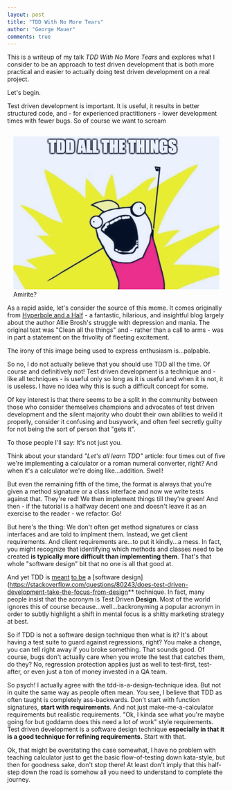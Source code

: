 ```yaml
---
layout: post
title: "TDD With No More Tears"
author: "George Mauer"
comments: true
---
```


This is a writeup of my talk *TDD With No More Tears* and explores what I consider to be an approach to test driven development that is both more practical and easier to actually doing test driven development on a real project.

Let's begin.

Test driven development is important. It is useful, it results in better structured code, and - for experienced practitioners - lower development times with fewer bugs. So of course we want to scream

<figure style="float: left; margin: 1em;">
  <img src="/img/tdd_with_no_more_tears/tdd_all_the_things.jpg" alt="TDD all the things">
  <figcaption>Amirite?</figcaption>
</figure>

As a rapid aside, let's consider the source of this meme. It comes originally from [Hyperbole and a Half](http://hyperboleandahalf.blogspot.com/2010/06/this-is-why-ill-never-be-adult.html) - a fantastic, hilarious, and insightful blog largely about the author Allie Brosh's struggle with depression and mania. The original text was "Clean all the things" and - rather than a call to arms - was in part a statement on the frivolity of fleeting excitement.

The irony of this image being used to express enthusiasm is...palpable.

So no, I do not actually believe that you should use TDD all the time. Of course and definitively not! Test driven development is a technique and - like all techniques - is useful only so long as it is useful and when it is not, it is useless. I have no idea why this is such a difficult concept for some.

Of key interest is that there seems to be a split in the community between those who consider themselves champions and advocates of test driven development and the silent majority who doubt their own abilities to weild it properly, consider it confusing and busywork, and often feel secretly guilty for not being the sort of person that "gets it".

To those people I'll say: It's not just you.

Think about your standard _"Let's all learn TDD"_ article: four times out of five we're implementing a calculator or a roman numeral converter, right? And when it's a calculator we're doing like...addition. Swell!

But even the remaining fifth of the time, the format is always that you're given a method signature or a class interface and now we write tests against that. They're red! We then implement things till they're green! And then - if the tutorial is a halfway decent one and doesn't leave it as an exercise to the reader - we refactor. Go!

But here's the thing: We don't often get method signatures or class interfaces and are told to implment them. Instead, we get client requirements. And client requirements are...to put it kindly...a mess. In fact, you might recognize that identifying which methods and classes need to be created **is typically more difficult than implementing them**. That's that whole "software design" bit that no one is all that good at.

And yet TDD is [meant](https://www.infoq.com/articles/test-driven-design-java/) [to be](https://www.thoughtworks.com/insights/blog/test-driven-development-best-thing-has-happened-software-design) a [software design](https://stackoverflow.com/questions/80243/does-test-driven-development-take-the-focus-from-design** technique. In fact, many people insist that the acronym is Test Driven **Design**. Most of the world ignores this of course because...well...backronyming a popular acronym in order to subtly highlight a shift in mental focus is a shitty marketing strategy at best.

So if TDD is not a software design technique then what is it? It's about having a test suite to guard against regressions, right? You make a change, you can tell right away if you broke something. That sounds good. Of course, bugs don't actually care when you wrote the test that catches them, do they? No, regression protection applies just as well to test-first, test-after, or even just a ton of money invested in a QA team.

So psych! I actually agree with the tdd-is-a-design-technique idea. But not in quite the same way as people often mean. You see, I believe that TDD as often taught is completely ass-backwards. Don't start with function signatures, **start with requirements**. And not just make-me-a-calculator requirements but realistic requirements. "Ok, I kinda see what you're maybe going for but goddamn does this need a lot of work" style requirements. Test driven development is a software design technique **especially in that it is a good technique for refining requirements.** Start with that.

<aside>
  <p>Ok, that might be overstating the case somewhat, I have no problem with teaching calculator just to get the basic flow-of-testing down kata-style, but then for goodness sake, don't stop there! At least don't imply that this half-step down the road is somehow all you need to understand to complete the journey.</p>
</aside>

